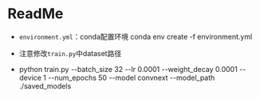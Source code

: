 # ReadMe

- `environment.yml`：conda配置环境
  conda env create -f environment.yml

- 注意修改`train.py`中dataset路径
- python train.py --batch_size 32 --lr 0.0001 --weight_decay 0.0001 --device 1 --num_epochs 50 --model convnext --model_path ./saved_models

